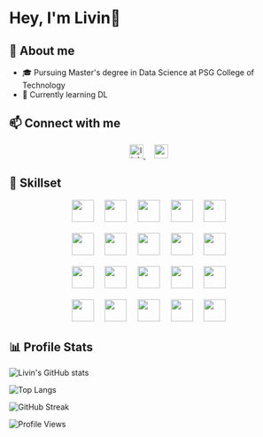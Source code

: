 # Hey, I'm Livin👋

## 🚀 About me
- 🎓 Pursuing Master's degree in Data Science at PSG College of Technology
- 🌱 Currently learning DL

## 📫 Connect with me 
<div align="center">
  <a href="https://linkedin.com/in/livin-joseph" target="_blank">
    <img src="https://img.shields.io/badge/LinkedIn-blue?style=for-the-badge&logo=linkedin" height="25" alt="linkedin logo">
  </a>
  &nbsp &nbsp
  <a href="https://open.spotify.com/user/anixp29d806bgjk40c0roln4y?si=10b83f3617704190" target="_blank">
    <img src="https://img.shields.io/badge/Spotify-grey?style=for-the-badge&logo=spotify" height="25" alt="spotify logo">
  </a>
</div>

## 🎯 Skillset
<div align="center">
<img src="https://cdn.jsdelivr.net/gh/devicons/devicon@latest/icons/python/python-original.svg" height="40"> &nbsp &nbsp
<img src="https://cdn.jsdelivr.net/gh/devicons/devicon@latest/icons/cplusplus/cplusplus-original.svg" height="40"> &nbsp &nbsp
<img src="https://cdn.jsdelivr.net/gh/devicons/devicon@latest/icons/c/c-original.svg" height="40"> &nbsp &nbsp
<img src="https://cdn.jsdelivr.net/gh/devicons/devicon@latest/icons/java/java-original.svg" height="40"> &nbsp &nbsp 
<img src="https://cdn.jsdelivr.net/gh/devicons/devicon@latest/icons/r/r-original.svg" height="40">
<br><br>
<img src="https://cdn.jsdelivr.net/gh/devicons/devicon@latest/icons/anaconda/anaconda-original.svg" height="40"> &nbsp &nbsp
<img src="https://cdn.jsdelivr.net/gh/devicons/devicon@latest/icons/jupyter/jupyter-original-wordmark.svg" height="40"> &nbsp &nbsp
<img src="https://cdn.jsdelivr.net/gh/devicons/devicon@latest/icons/scikitlearn/scikitlearn-original.svg" height="40"> &nbsp &nbsp
<img src="https://cdn.jsdelivr.net/gh/devicons/devicon@latest/icons/tensorflow/tensorflow-original.svg" height="40"> &nbsp &nbsp
<img src="https://cdn.jsdelivr.net/gh/devicons/devicon@latest/icons/pytorch/pytorch-original.svg" height="40">
<br><br>
<img src="https://cdn.jsdelivr.net/gh/devicons/devicon@latest/icons/oracle/oracle-original.svg" height="40" width="40"> &nbsp &nbsp
<img src="https://cdn.jsdelivr.net/gh/devicons/devicon@latest/icons/sqldeveloper/sqldeveloper-original.svg" height="40"> &nbsp &nbsp          
<img src="https://cdn.jsdelivr.net/gh/devicons/devicon@latest/icons/mysql/mysql-original.svg" height="40"> &nbsp &nbsp
<img src="https://cdn.jsdelivr.net/gh/devicons/devicon@latest/icons/django/django-plain.svg" height="40"> &nbsp &nbsp
<img src="https://cdn.jsdelivr.net/gh/devicons/devicon@latest/icons/flask/flask-original.svg" height="40">
<br><br>
<img src="https://cdn.jsdelivr.net/gh/devicons/devicon@latest/icons/html5/html5-original.svg" height="40"> &nbsp &nbsp
<img src="https://cdn.jsdelivr.net/gh/devicons/devicon@latest/icons/css3/css3-original.svg" height="40"> &nbsp &nbsp
<img src="https://cdn.jsdelivr.net/gh/devicons/devicon@latest/icons/streamlit/streamlit-original.svg" height="40"> &nbsp &nbsp
<img src="https://cdn.jsdelivr.net/gh/devicons/devicon@latest/icons/vscode/vscode-original.svg" height="40"> &nbsp &nbsp
<img src="https://cdn.jsdelivr.net/gh/devicons/devicon@latest/icons/github/github-original.svg" height="40">
</div>

## 📊 Profile Stats
![Livin's GitHub stats](https://github-readme-stats.vercel.app/api?username=livin-joseph&show_icons=true&theme=aura)

![Top Langs](https://github-readme-stats.vercel.app/api/top-langs/?username=livin-joseph&hide=javascript&layout=compact&hide_progress=true&theme=aura)

![GitHub Streak](https://streak-stats.demolab.com?user=livin-joseph&theme=aura)

![Profile Views](https://komarev.com/ghpvc/?username=livin-joseph&color=0f0f0f&style=for-the-badge)


<!--
**livin-joseph/livin-joseph** is a ✨ _special_ ✨ repository because its `README.md` (this file) appears on your GitHub profile.

Here are some ideas to get you started:

- 🔭 I’m currently working on ...
- 🌱 I’m currently learning ...
- 👯 I’m looking to collaborate on ...
- 🤔 I’m looking for help with ...
- 📫 How to reach me: ...
- 💬 Ask me about ...
- 😄 Pronouns: ...
- ⚡ Fun fact: ...
-->

